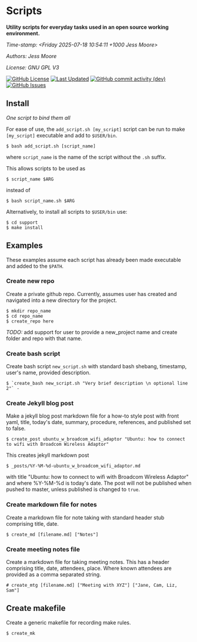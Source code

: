 # Scripts

**Utility scripts for everyday tasks used in an open source working environment.**

*Time-stamp: <Friday 2025-07-18 10:54:11 +1000 Jess Moore>*

*Authors: Jess Moore*

*License: GNU GPL V3*

[![GitHub License](https://img.shields.io/github/license/anusii/notepod)](https://raw.githubusercontent.com/anusii/notepod/main/LICENSE)
[![Last Updated](https://img.shields.io/github/last-commit/anusii/notepod?label=last%20updated)](https://github.com/anusii/notepod/commits/dev/)
[![GitHub commit activity (dev)](https://img.shields.io/github/commit-activity/w/anusii/notepod/dev)](https://github.com/gjwgit/rattle/commits/dev/)
[![GitHub Issues](https://img.shields.io/github/issues/anusii/notepod)](https://github.com/anusii/notepod/issues)


## Install

*One script to bind them all*

For ease of use, the `add_script.sh [my_script]` script can be run to make `[my_script]` executable and add to `$USER/bin`.

    $ bash add_script.sh [script_name]

where `script_name` is the name of the script without the `.sh` suffix.

This allows scripts to be used as

    $ script_name $ARG

instead of

    $ bash script_name.sh $ARG

Alternatively, to install all scripts to `$USER/bin` use:

    $ cd support
    $ make install


## Examples

These examples assume each script has already been made executable and added to the `$PATH`.


### Create new repo

Create a private github repo. Currently, assumes user has created and navigated into a new directory for the project.

    $ mkdir repo_name
    $ cd repo_name
    $ create_repo here

*TODO:* add support for user to provide a new_project name and create folder and repo with that name.

### Create bash script

Create bash script `new_script.sh` with standard bash shebang, timestamp, user's name, provided description.

    $ `create_bash new_script.sh "Very brief description \n optional line 2"` -


### Create Jekyll blog post

Make a jekyll blog post markdown file for a how-to style post with front yaml, title, today's date, summary, procedure, references, and published set to false.

    $ create_post ubuntu_w_broadcom_wifi_adaptor "Ubuntu: how to connect to wifi with Broadcom Wireless Adaptor"

This creates jekyll markdown post

    $ _posts/%Y-%M-%d-ubuntu_w_broadcom_wifi_adaptor.md

with title "Ubuntu: how to connect to wifi with Broadcom Wireless Adaptor" and where %Y-%M-%d is today's date. The post will not be published when pushed to master, unless published is changed to `true`.


### Create markdown file for notes

Create a markdown file for note taking with standard header stub comprising title, date.

    $ create_md [filename.md] ["Notes"]

### Create meeting notes file

Create a markdown file for taking meeting notes. This has a header comprising title, date, attendees, place. Where known attendees are provided as a comma separated string.

    # create_mtg [filename.md] ["Meeting with XYZ"] ["Jane, Cam, Liz, Sam"]

## Create makefile

Create a generic makefile for recording make rules.

    $ create_mk
